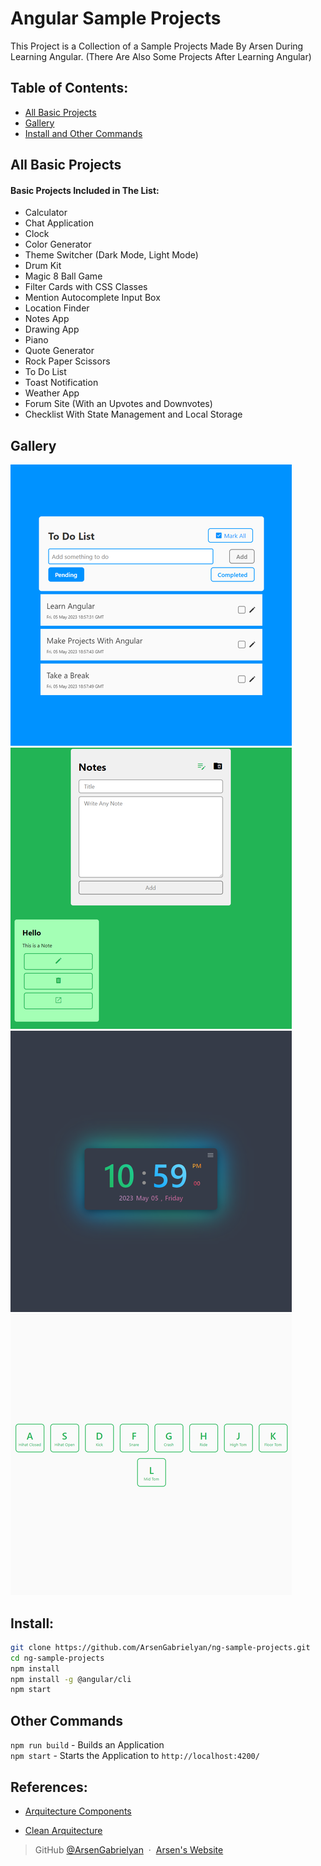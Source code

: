 # Angular Sample Projects
This Project is a Collection of a Sample Projects Made By Arsen During Learning Angular. (There Are Also Some Projects After Learning Angular)

## Table of Contents:
- [All Basic Projects](#all-basic-projects)
- [Gallery](#gallery)
- [Install and Other Commands](#install)

## All Basic Projects
#### Basic Projects Included in The List:
- Calculator
- Chat Application
- Clock
- Color Generator
- Theme Switcher (Dark Mode, Light Mode)
- Drum Kit
- Magic 8 Ball Game
- Filter Cards with CSS Classes
- Mention Autocomplete Input Box
- Location Finder
- Notes App
- Drawing App
- Piano
- Quote Generator
- Rock Paper Scissors
- To Do List
- Toast Notification
- Weather App
- Forum Site (With an Upvotes and Downvotes)
- Checklist With State Management and Local Storage

## Gallery
![project1](readme-img/to-do.png)
![project2](readme-img/note.png)
![project3](readme-img/clock.png)
![project4](readme-img/drum.png)

## Install:
```bash
git clone https://github.com/ArsenGabrielyan/ng-sample-projects.git
cd ng-sample-projects
npm install
npm install -g @angular/cli
npm start
```
## Other Commands
`npm run build` - Builds an Application <br>
`npm start` - Starts the Application to `http://localhost:4200/`

## References:
- [Arquitecture Components](https://dev.to/vanessamarely/arquitectura-de-componentes-en-angular-29k8)

- [Clean Arquitecture](https://thepragmaticengineer.hashnode.dev/clean-architecture-in-frontend-applications-with-angular)

> GitHub [@ArsenGabrielyan](https://github.com/ArsenGabrielyan) &nbsp;&middot;&nbsp;
> [Arsen's Website](https://arsen-g.web.app)
